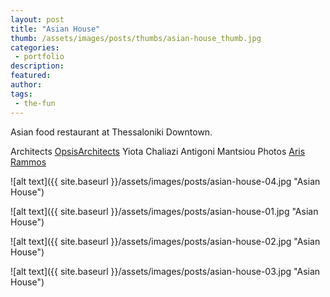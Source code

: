 ```yaml
---
layout: post
title: "Asian House"
thumb: /assets/images/posts/thumbs/asian-house_thumb.jpg
categories:
 - portfolio
description:
featured:
author: 
tags:
 - the-fun
---
```


Asian food restaurant at Thessaloniki Downtown.

<p class="credits">
    <span class="title">Architects</span>
        <span class="contributor"><a href="https://www.opsis-architects.gr/">OpsisArchitects</a></span>
        <span class="contributor">Yiota Chaliazi</span>
        <span class="contributor">Antigoni Mantsiou</span>
    <span class="title">Photos</span>
        <span class="contributor"><a href="https://www.instagram.com/arisrammos/">Aris Rammos</a></span>
</p>

![alt text]({{ site.baseurl }}/assets/images/posts/asian-house-04.jpg "Asian House")

![alt text]({{ site.baseurl }}/assets/images/posts/asian-house-01.jpg "Asian House")

![alt text]({{ site.baseurl }}/assets/images/posts/asian-house-02.jpg "Asian House")

![alt text]({{ site.baseurl }}/assets/images/posts/asian-house-03.jpg "Asian House")
